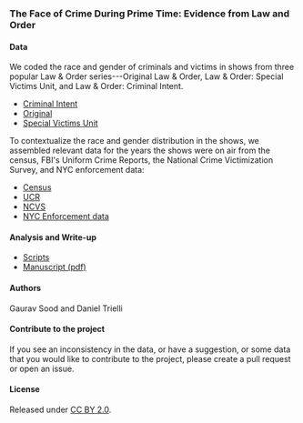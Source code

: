 ### The Face of Crime During Prime Time: Evidence from Law and Order

#### Data

We coded the race and gender of criminals and victims in shows from three popular Law & Order series---Original Law & Order, Law & Order: Special Victims Unit, and Law & Order: Criminal Intent. 

* [Criminal Intent](data/law_and_order_ci.csv)
* [Original](data/law_and_order_lo.csv)
* [Special Victims Unit](data/)

To contextualize the race and gender distribution in the shows, we assembled relevant data for the years the shows were on air from the census, FBI's Uniform Crime Reports, the National Crime Victimization Survey, and NYC enforcement data:

* [Census](data/census/)
* [UCR](data/ucr/)
* [NCVS](data/ncvs/)
* [NYC Enforcement data](data/ny_enforcement/)

#### Analysis and Write-up

* [Scripts](scripts/)
* [Manuscript (pdf)](ms/face_of_crime.pdf) 

#### Authors

Gaurav Sood and Daniel Trielli

#### Contribute to the project

If you see an inconsistency in the data, or have a suggestion, or some data that you would like to contribute to the project, please create a pull request or open an issue. 

#### License

Released under [CC BY 2.0](https://creativecommons.org/licenses/by/2.0/). 